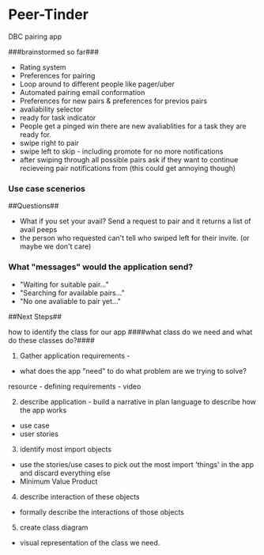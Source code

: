 # Peer-Tinder
DBC pairing app

###brainstormed so far###
* Rating system 
* Preferences for pairing
* Loop around to different people like pager/uber
* Automated pairing email conformation
* Preferences for new pairs & preferences for previos pairs
* avaliability selector
* ready for task indicator
* People get a pinged win there are new avaliablities for a task they are ready for.
* swipe right to pair 
* swipe left to skip - including promote for no more notifications
* after swiping through all possible pairs ask if they want to continue recieveing pair notifications from (this could get annoying though)


### Use case scenerios ###



##Questions##
* What if you set your avail? Send a request to pair and it returns a list of avail peeps
* the person who requested can't tell who swiped left for their invite. (or maybe we don't care) 

### What "messages" would the application send? ###
* "Waiting for suitable pair..."
* "Searching for available pairs..."
* "No one avaliable to pair yet..."


##Next Steps##

how to identify the class for our app
####what class do we need and what do these classes do?####
1. Gather application requirements - 
  * what does the app "need" to do what problem are we trying to solve?

resource - defining requirements - video

2. describe application - build a narrative in plan language to describe how the app works
  * use case  
  * user stories

3. identify most import objects
  * use the stories/use cases to pick out the most import 'things' in the app and discard everything else
  * Minimum Value Product

4. describe interaction of these objects
  * formally describe the interactions of those objects

5. create class diagram
  * visual representation of the class we need.
